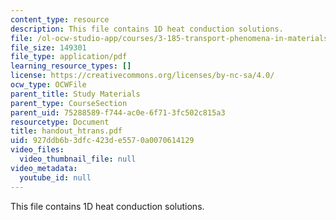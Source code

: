 ```yaml
---
content_type: resource
description: This file contains 1D heat conduction solutions.
file: /ol-ocw-studio-app/courses/3-185-transport-phenomena-in-materials-engineering-fall-2003/927ddb6b3dfc423de5570a0070614129_handout_htrans.pdf
file_size: 149301
file_type: application/pdf
learning_resource_types: []
license: https://creativecommons.org/licenses/by-nc-sa/4.0/
ocw_type: OCWFile
parent_title: Study Materials
parent_type: CourseSection
parent_uid: 75288589-f744-ac0e-6f71-3fc502c815a3
resourcetype: Document
title: handout_htrans.pdf
uid: 927ddb6b-3dfc-423d-e557-0a0070614129
video_files:
  video_thumbnail_file: null
video_metadata:
  youtube_id: null
---
```

This file contains 1D heat conduction solutions.